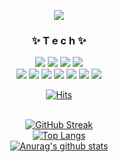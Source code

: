 <p align="center">
  <img src="https://capsule-render.vercel.app/api?type=waving&color=gradient&height=300&section=header&text=SEEUN%20KIM🎨&fontSize=90">
</p>

<div align="center">
  <h3> ✨ T e c h ✨ </h3> 
  
  <img src="https://img.shields.io/badge/JavaScript-F7DF1E?style=flat-square&logo=JavaScript&logoColor=black&label=JavaScript">
  <img src="https://img.shields.io/badge/HTML5-E34F26?style=flat-square&logo=HTML5&logoColor=white&label=HTML5">
  <img src="https://img.shields.io/badge/CSS-1572B6?style=flat-square&logo=CSS3&logoColor=white&label=CSS">
  <img src="https://img.shields.io/badge/React-61DAFB?style=flat-square&logo=React&logoColor=white&label=React">

  <br>
  <img src="https://img.shields.io/badge/Node.js-339933?style=flat-square&logo=Node.js&logoColor=white&label=Node.js">
  <img src="https://img.shields.io/badge/Python-3776AB?style=flat-square&logo=Python&logoColor=white&label=Python">
  <img src="https://img.shields.io/badge/Express.js-404D59?style=flat-square&label=Express.js">
  <img src="https://img.shields.io/badge/Java-ED8B00?style=flat-square&logo=java&logoColor=white&label=Java">
  <img src="https://img.shields.io/badge/TypeScript-007ACC?style=flat-square&logo=typescript&logoColor=white&label=TypeScript">
  <img src="https://img.shields.io/badge/spring-6DB33F?style=flat-square&logo=spring&logoColor=white&label=Spring">
  <img src="https://img.shields.io/badge/C-A8B9CC?style=flat-square&logo=C&logoColor=black&label=C">
  <br>
  
  
 
[![Hits](https://hits.seeyoufarm.com/api/count/incr/badge.svg?url=https%3A%2F%2Fgithub.com%2FF-hiller&count_bg=%2379C83D&title_bg=%23555555&icon=&icon_color=%23E7E7E7&title=hits&edge_flat=false)](https://hits.seeyoufarm.com)  
<br>

[![GitHub Streak](https://streak-stats.demolab.com?user=seeun0210&hide_border=true)](https://git.io/streak-stats)
<br>
[![Top Langs](https://github-readme-stats.vercel.app/api/top-langs/?username=seeun0210&layout=compact&theme=Most%20Used%20Languages&langs_count=6)](https://github.com/anuraghazra/github-readme-stats)
<br>
[![Anurag's github stats](https://github-readme-stats.vercel.app/api?username=seeun0210)](https://github.com/anuraghazra/github-readme-stats)

</div>
